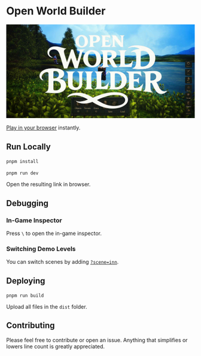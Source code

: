 # Open World Builder

![Open World Builder Screenshot](public/assets/util/screenshots/splash/project-splash.jpg)

[Play in your browser](https://game.openworldbuilder.com/) instantly.

## Run Locally

`pnpm install`

`pnpm run dev`

Open the resulting link in browser.

## Debugging

### In-Game Inspector

Press `\` to open the in-game inspector.

### Switching Demo Levels

You can switch scenes by adding [`?scene=inn`](https://game.openworldbuilder.com?scene=inn).

## Deploying

`pnpm run build`

Upload all files in the `dist` folder.

## Contributing

Please feel free to contribute or open an issue. Anything that simplifies or lowers line count is greatly appreciated.

